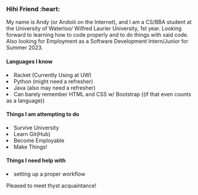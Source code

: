 <h3>Hihi Friend :heart:</h3>
My name is Andy (or Andoiii on the Internet), and I am a CS/BBA student at the University of Waterloo/ Wilfred Laurier University, 1st year.
Looking forward to learning how to code properly and to do things with said code.
Also looking for Employment as a Software Development Intern/Junior for Summer 2023.

<h4>Languages I know </h4>
<list>
<li>Racket (Currently Using at UW) </li>
<li>Python (might need a refresher)</li>
<li>Java (also may need a refresher)</li>
<li>Can barely remember HTML and CSS w/ Bootstrap ((if that even counts as a language))</li>
</list>

<h4>Things I am attempting to do </h4>
<list>
<li>Survive University </li>
<li>Learn Git(Hub)</li>
<li>Become Employable</li>
<li>Make Things!</li>
</list>

<h4>Things I need help with</h4>
<list>
  <li>setting up a proper workflow</li>
</list>

Pleased to meet thyst acquaintance! 
<!--
**Andoiiii/Andoiiii** is a ✨ _special_ ✨ repository because its `README.md` (this file) appears on your GitHub profile.

Here are some ideas to get you started:

- 🔭 I’m currently working on ...
- 🌱 I’m currently learning ...
- 👯 I’m looking to collaborate on ...
- 🤔 I’m looking for help with ...
- 💬 Ask me about ...
- 📫 How to reach me: ...
- 😄 Pronouns: ...
- ⚡ Fun fact: ...
-->

